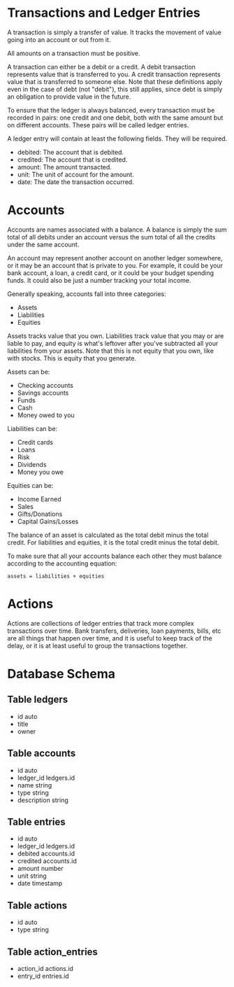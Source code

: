 # Transactions and Ledger Entries

A transaction is simply a transfer of value. It tracks the movement
of value going into an account or out from it.

All amounts on a transaction must be positive.

A transaction can either be a debit or a credit. A debit transaction
represents value that is transferred to you. A credit transaction
represents value that is transferred to someone else. Note that these
definitions apply even in the case of debt (not "debit"), this still
applies, since debt is simply an obligation to provide value in the
future.

To ensure that the ledger is always balanced, every transaction must be
recorded in pairs: one credit and one debit, both with the same amount
but on different accounts. These pairs will be called ledger entries.

A ledger entry will contain at least the following fields. They will be
required.

- debited: The account that is debited.
- credited: The account that is credited.
- amount: The amount transacted.
- unit: The unit of account for the amount.
- date: The date the transaction occurred.

# Accounts

Accounts are names associated with a balance. A balance is simply the
sum total of all debits under an account versus the sum total of all
the credits under the same account.

An account may represent another account on another ledger somewhere,
or it may be an account that is private to you. For example, it could
be your bank account, a loan, a credit card, or it could be your
budget spending funds. It could also be just a number tracking your
total income.

Generally speaking, accounts fall into three categories:
- Assets
- Liabilities
- Equities

Assets tracks value that you own. Liabilities track value that you may
or are liable to pay, and equity is what's leftover after you've
subtracted all your liabilities from your assets. Note that this is not
equity that you own, like with stocks. This is equity that you generate.

Assets can be:
- Checking accounts
- Savings accounts
- Funds
- Cash
- Money owed to you

Liabilities can be:
- Credit cards
- Loans
- Risk
- Dividends
- Money you owe

Equities can be:
- Income Earned
- Sales
- Gifts/Donations
- Capital Gains/Losses

The balance of an asset is calculated as the total debit minus the total
credit. For liabilities and equities, it is the total credit minus the
total debit.

To make sure that all your accounts balance each other they must balance
according to the accounting equation:

    assets = liabilities + equities

# Actions

Actions are collections of ledger entries that track more complex
transactions over time. Bank transfers, deliveries, loan payments,
bills, etc are all things that happen over time, and it is useful to keep
track of the delay, or it is at least useful to group the transactions
together.

# Database Schema

## Table ledgers

- id auto
- title
- owner

## Table accounts

- id auto
- ledger_id ledgers.id
- name string
- type string
- description string

## Table entries

- id auto
- ledger_id ledgers.id
- debited accounts.id
- credited accounts.id
- amount number
- unit string
- date timestamp

## Table actions

- id auto
- type string

## Table action_entries

- action_id actions.id
- entry_id entries.id